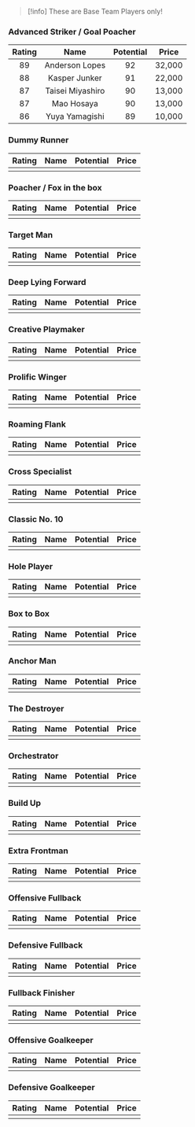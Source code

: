 > [!info] These are Base Team Players only!

### Advanced Striker / Goal Poacher
| Rating | Name | Potential | Price |
| :----: | :--: | :-------: | :---: |
|89	|Anderson Lopes	 |92	|32,000|
|88	|Kasper Junker	 |91	|22,000|
|87	|Taisei Miyashiro|90	|13,000|
|87	|Mao Hosaya	 |90	|13,000|
|86	|Yuya Yamagishi	 |89	|10,000|

### Dummy Runner
| Rating | Name | Potential | Price |
| :----: | :--: | :-------: | :---: |
|        |      |           |       |

### Poacher / Fox in the box
| Rating | Name | Potential | Price |
| :----: | :--: | :-------: | :---: |
|        |      |           |       |

### Target Man
| Rating | Name | Potential | Price |
| :----: | :--: | :-------: | :---: |
|        |      |           |       |

### Deep Lying Forward
| Rating | Name | Potential | Price |
| :----: | :--: | :-------: | :---: |
|        |      |           |       |

### Creative Playmaker
| Rating | Name | Potential | Price |
| :----: | :--: | :-------: | :---: |
|        |      |           |       |

### Prolific Winger
| Rating | Name | Potential | Price |
| :----: | :--: | :-------: | :---: |
|        |      |           |       |

### Roaming Flank
| Rating | Name | Potential | Price |
| :----: | :--: | :-------: | :---: |
|        |      |           |       |

### Cross Specialist
| Rating | Name | Potential | Price |
| :----: | :--: | :-------: | :---: |
|        |      |           |       |

### Classic No. 10
| Rating | Name | Potential | Price |
| :----: | :--: | :-------: | :---: |
|        |      |           |       |

### Hole Player
| Rating | Name | Potential | Price |
| :----: | :--: | :-------: | :---: |
|        |      |           |       |

### Box to Box
| Rating | Name | Potential | Price |
| :----: | :--: | :-------: | :---: |
|        |      |           |       |

### Anchor Man
| Rating | Name | Potential | Price |
| :----: | :--: | :-------: | :---: |
|        |      |           |       |

### The Destroyer
| Rating | Name | Potential | Price |
| :----: | :--: | :-------: | :---: |
|        |      |           |       |

### Orchestrator
| Rating | Name | Potential | Price |
| :----: | :--: | :-------: | :---: |
|        |      |           |       |

### Build Up
| Rating | Name | Potential | Price |
| :----: | :--: | :-------: | :---: |
|        |      |           |       |

### Extra Frontman
| Rating | Name | Potential | Price |
| :----: | :--: | :-------: | :---: |
|        |      |           |       |

### Offensive Fullback
| Rating | Name | Potential | Price |
| :----: | :--: | :-------: | :---: |
|        |      |           |       |

### Defensive Fullback
| Rating | Name | Potential | Price |
| :----: | :--: | :-------: | :---: |
|        |      |           |       |

### Fullback Finisher
| Rating | Name | Potential | Price |
| :----: | :--: | :-------: | :---: |
|        |      |           |       |

### Offensive Goalkeeper
| Rating | Name | Potential | Price |
| :----: | :--: | :-------: | :---: |
|        |      |           |       |

### Defensive Goalkeeper
| Rating | Name | Potential | Price |
| :----: | :--: | :-------: | :---: |
|        |      |           |       |
